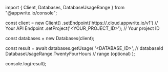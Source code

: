 import { Client, Databases, DatabaseUsageRange } from "@appwrite.io/console";

const client = new Client()
    .setEndpoint('https://<REGION>.cloud.appwrite.io/v1') // Your API Endpoint
    .setProject('<YOUR_PROJECT_ID>'); // Your project ID

const databases = new Databases(client);

const result = await databases.getUsage(
    '<DATABASE_ID>', // databaseId
    DatabaseUsageRange.TwentyFourHours // range (optional)
);

console.log(result);
